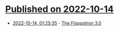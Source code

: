 # [Published on 2022-10-14](index.md)

* [2022-10-14, 01:25:35](https://lobste.rs/s/n4ufrq/floppotron_3_0) - [The Floppotron 3.0](https://silent.org.pl/home/2022/06/13/the-floppotron-3-0/)
